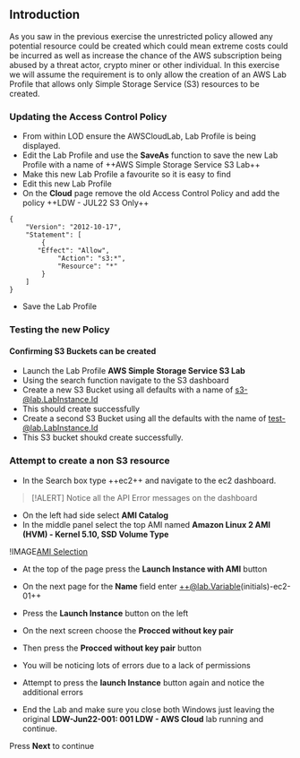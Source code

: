 ## Introduction

As you saw in the previous exercise the unrestricted policy allowed any potential resource could be created which could mean extreme costs could be incurred as well as increase the chance of the AWS subscription being abused by a threat actor, crypto miner or other individual.  In this exercise we will assume the requirement is to only allow the creation of an AWS Lab Profile that allows only Simple Storage Service (S3) resources to be created.

### Updating the Access Control Policy

- From within LOD ensure the AWSCloudLab, Lab Profile is being displayed.
- Edit the Lab Profile and use the **SaveAs** function to save the new Lab Profile with a name of ++AWS Simple Storage Service S3 Lab++
- Make this new Lab Profile a favourite so it is easy to find
- Edit this new Lab Profile
- On the **Cloud** page remove the old Access Control Policy and add the policy ++LDW - JUL22 S3 Only++

```AWSACP-nocopy
{
    "Version": "2012-10-17",
    "Statement": [
        {
	   "Effect": "Allow",
            "Action": "s3:*",
            "Resource": "*"
        }
    ]
}
```

- Save the Lab Profile

### Testing the new Policy

#### Confirming S3 Buckets can be created

- Launch the Lab Profile **AWS Simple Storage Service S3 Lab**
- Using the search function navigate to the S3 dashboard
- Create a new S3 Bucket using all defaults with a name of s3-@lab.LabInstance.Id
- This should create successfully
- Create a second S3 Bucket using all the defaults with the name of test-@lab.LabInstance.Id
- This S3 bucket shoukd create successfully.

### Attempt to create a non S3 resource

- In the Search box type ++ec2++ and navigate to the ec2 dashboard.

>[!ALERT] Notice all the API Error messages on the dashboard

- On the left had side select **AMI Catalog**
- In the middle panel select the top AMI named **Amazon Linux 2 AMI (HVM) - Kernel 5.10, SSD Volume Type**

!IMAGE[AMI Selection](images/image6.jpg)

- At the top of the page press the **Launch Instance with AMI** button
- On the next page for the **Name** field enter ++@lab.Variable(initials)-ec2-01++
- Press the **Launch Instance** button on the left
- On the next screen choose the **Procced without key pair**
- Then press the **Procced without key pair** button
- You will be noticing lots of errors due to a lack of permissions
- Attempt to press the **launch Instance** button again and notice the additional errors

- End the Lab and make sure you close both Windows just leaving the original **LDW-Jun22-001: 001 LDW - AWS Cloud** lab running and continue.

Press **Next** to continue

